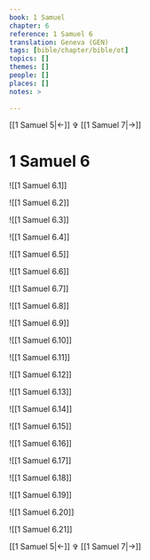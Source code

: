 ```yaml
---
book: 1 Samuel
chapter: 6
reference: 1 Samuel 6
translation: Geneva (GEN)
tags: [bible/chapter/bible/ot]
topics: []
themes: []
people: []
places: []
notes: >
  
---
```


[[1 Samuel 5|<-]] ✞ [[1 Samuel 7|->]]

# 1 Samuel 6

![[1 Samuel 6.1]]

![[1 Samuel 6.2]]

![[1 Samuel 6.3]]

![[1 Samuel 6.4]]

![[1 Samuel 6.5]]

![[1 Samuel 6.6]]

![[1 Samuel 6.7]]

![[1 Samuel 6.8]]

![[1 Samuel 6.9]]

![[1 Samuel 6.10]]

![[1 Samuel 6.11]]

![[1 Samuel 6.12]]

![[1 Samuel 6.13]]

![[1 Samuel 6.14]]

![[1 Samuel 6.15]]

![[1 Samuel 6.16]]

![[1 Samuel 6.17]]

![[1 Samuel 6.18]]

![[1 Samuel 6.19]]

![[1 Samuel 6.20]]

![[1 Samuel 6.21]]

[[1 Samuel 5|<-]] ✞ [[1 Samuel 7|->]]
